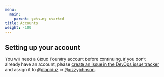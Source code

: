 ```yaml
---
menu:
  main:
    parent: getting-started
title: Accounts
weight: -100
---
```


## Setting up your account

You will need a Cloud Foundry account before continuing. If you don't already have an account, please [create an issue in the DevOps issue tracker](https://github.com/18F/DevOps/issues/new) and assign it to [@dlapiduz](https://github.com/dlapiduz) or [@ozzyjohnson](https://github.com/ozzyjohnson).
